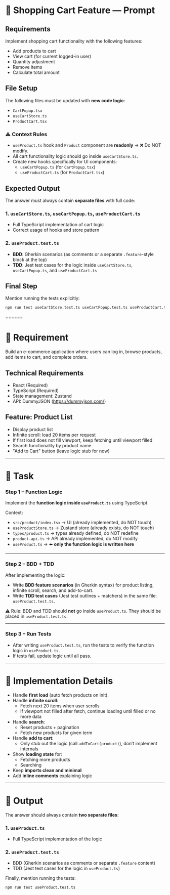 # 🛒 Shopping Cart Feature — Prompt

## **Requirements**

Implement shopping cart functionality with the following features:

- Add products to cart
- View cart (for current logged-in user)
- Quantity adjustment
- Remove items
- Calculate total amount

## **File Setup**

The following files must be updated with **new code logic**:

- `CartPopup.tsx`
- `useCartStore.ts`
- `ProductCart.tsx`

### ⚠️ Context Rules

- `useProduct.ts` hook and `Product` component are **readonly** → ❌ Do NOT modify.
- All cart functionality logic should go inside `useCartStore.ts`.
- Create new hooks specifically for UI components:
  - `useCartPopup.ts` (for `CartPopup.tsx`)
  - `useProductCart.ts` (for `ProductCart.tsx`)

## **Expected Output**

The answer must always contain **separate files** with full code:

### 1. `useCartStore.ts`, `useCartPopup.ts`, `useProductCart.ts`

- Full TypeScript implementation of cart logic
- Correct usage of hooks and store pattern

### 2. `useProduct.test.ts`

- **BDD**: Gherkin scenarios (as comments or a separate `.feature`-style block at the top)
- **TDD**: Jest test cases for the logic inside `useCartStore.ts`, `useCartPopup.ts`, and `useProductCart.ts`

## **Final Step**

Mention running the tests explicitly:

```bash
npm run test useCartStore.test.ts useCartPopup.test.ts useProductCart.test.ts
```

======

# 📌 Requirement

Build an e-commerce application where users can log in, browse products, add items to cart, and complete orders.

## **Technical Requirements**

- React (Required)
- TypeScript (Required)
- State management: Zustand
- API: DummyJSON (https://dummyjson.com/)

## **Feature: Product List**

- Display product list
- Infinite scroll: load 20 items per request
- If first load does not fill viewport, keep fetching until viewport filled
- Search functionality by product name
- "Add to Cart" button (leave logic stub for now)

---

# 📌 Task

### **Step 1 – Function Logic**

Implement the **function logic inside `useProduct.ts`** using TypeScript.

Context:

- `src/product/index.tsx` → UI (already implemented, do NOT touch)
- `useProductStore.ts` → Zustand store (already exists, do NOT touch)
- `types/product.ts` → types already defined, do NOT redefine
- `product.api.ts` → API already implemented, do NOT modify
- `useProduct.ts` → ⬅️ **only the function logic is written here**

---

### **Step 2 – BDD + TDD**

After implementing the logic:

- Write **BDD feature scenarios** (in Gherkin syntax) for product listing, infinite scroll, search, and add-to-cart.
- Write **TDD test cases** (Jest test outlines + matchers) in the same file: `useProduct.test.ts`.

⚠️ Rule: BDD and TDD should **not** go inside `useProduct.ts`. They should be placed in `useProduct.test.ts`.

---

### **Step 3 – Run Tests**

- After writing `useProduct.test.ts`, run the tests to verify the function logic in `useProduct.ts`.
- If tests fail, update logic until all pass.

---

# 📌 Implementation Details

- Handle **first load** (auto fetch products on init).
- Handle **infinite scroll**:
  - Fetch next 20 items when user scrolls
  - If viewport not filled after fetch, continue loading until filled or no more data
- Handle **search**:
  - Reset products + pagination
  - Fetch new products for given term
- Handle **add to cart**:
  - Only stub out the logic (call `addToCart(product)`), don’t implement internals
- Show **loading state** for:
  - Fetching more products
  - Searching
- Keep **imports clean and minimal**
- Add **inline comments** explaining logic

---

# 📌 Output

The answer should always contain **two separate files**:

### 1. `useProduct.ts`

- Full TypeScript implementation of the logic

### 2. `useProduct.test.ts`

- BDD (Gherkin scenarios as comments or separate `.feature` content)
- TDD (Jest test cases for the logic in `useProduct.ts`)

Finally, mention running the tests:

```bash
npm run test useProduct.test.ts
```
